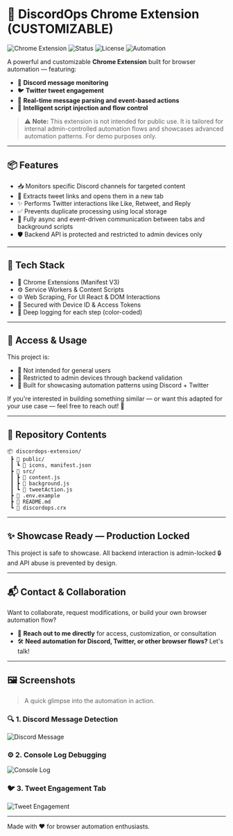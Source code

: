 # 🤖 DiscordOps Chrome Extension (CUSTOMIZABLE)
![Chrome Extension](https://img.shields.io/badge/Type-Chrome%20Extension-blue)
![Status](https://img.shields.io/badge/Status-Showcase--Only-orange)
![License](https://img.shields.io/badge/License-Private-red)
![Automation](https://img.shields.io/badge/Focus-Discord%20%26%20Twitter-lightgrey)

A powerful and customizable **Chrome Extension** built for browser automation — featuring:

* 🔎 **Discord message monitoring**
* 🐦 **Twitter tweet engagement**
* 💬 **Real-time message parsing and event-based actions**
* 🧠 **Intelligent script injection and flow control**

> ⚠️ **Note:** This extension is not intended for public use. It is tailored for internal admin-controlled automation flows and showcases advanced automation patterns. For demo purposes only.

---

## 📦 Features

* 📥 Monitors specific Discord channels for targeted content
* 🧠 Extracts tweet links and opens them in a new tab
* ✨ Performs Twitter interactions like Like, Retweet, and Reply
* ✅ Prevents duplicate processing using local storage
* 🔄 Fully async and event-driven communication between tabs and background scripts
* 🛡️ Backend API is protected and restricted to admin devices only

---

## 🚀 Tech Stack

* 🧩 Chrome Extensions (Manifest V3)
* ⚙️ Service Workers & Content Scripts
* 🌐 Web Scraping, For UI React & DOM Interactions
* 🔐 Secured with Device ID & Access Tokens
* 📝 Deep logging for each step (color-coded)

---

## 🔐 Access & Usage

This project is:

* 🚫 Not intended for general users
* 🔐 Restricted to admin devices through backend validation
* 🧪 Built for showcasing automation patterns using Discord + Twitter

If you're interested in building something similar — or want this adapted for your use case — feel free to reach out! 💬

---

## 📁 Repository Contents

```
📦 discordops-extension/
 ┣ 📂 public/
 ┃ ┗ 📄 icons, manifest.json
 ┣ 📂 src/
 ┃ ┣ 📄 content.js
 ┃ ┣ 📄 background.js
 ┃ ┗ 📄 tweetAction.js
 ┣ 📄 .env.example
 ┣ 📄 README.md
 ┗ 📄 discordops.crx
```

---

## ✨ Showcase Ready — Production Locked

This project is safe to showcase. All backend interaction is admin-locked 🔒 and API abuse is prevented by design.

---

## 📬 Contact & Collaboration

Want to collaborate, request modifications, or build your own browser automation flow?

* 📩 **Reach out to me directly** for access, customization, or consultation
* 🛠️ **Need automation for Discord, Twitter, or other browser flows?** Let's talk!

---

## 🖼️ Screenshots

> A quick glimpse into the automation in action.

### 🔍 1. Discord Message Detection
![Discord Message](screenshots/discord-message.png)

### ⚙️ 2. Console Log Debugging
![Console Log](screenshots/console-log.png)

### 🐦 3. Tweet Engagement Tab
![Tweet Engagement](screenshots/tweet-engaged.png)


---

Made with ❤️ for browser automation enthusiasts.
